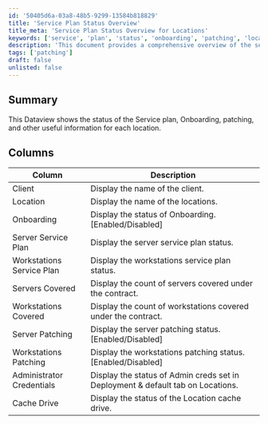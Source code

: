 ```yaml
---
id: '50405d6a-03a8-48b5-9299-13584b818829'
title: 'Service Plan Status Overview'
title_meta: 'Service Plan Status Overview for Locations'
keywords: ['service', 'plan', 'status', 'onboarding', 'patching', 'location', 'client']
description: 'This document provides a comprehensive overview of the service plan status, onboarding, and patching information for each location, including details on the number of servers and workstations covered under the contract.'
tags: ['patching']
draft: false
unlisted: false
---
```

## Summary

This Dataview shows the status of the Service plan, Onboarding, patching, and other useful information for each location.

## Columns

| Column                     | Description                                                                                          |
|----------------------------|------------------------------------------------------------------------------------------------------|
| Client                     | Display the name of the client.                                                                      |
| Location                   | Display the name of the locations.                                                                    |
| Onboarding                 | Display the status of Onboarding. [Enabled/Disabled]                                                |
| Server Service Plan        | Display the server service plan status.                                                               |
| Workstations Service Plan   | Display the workstations service plan status.                                                        |
| Servers Covered            | Display the count of servers covered under the contract.                                             |
| Workstations Covered       | Display the count of workstations covered under the contract.                                        |
| Server Patching            | Display the server patching status. [Enabled/Disabled]                                              |
| Workstations Patching      | Display the workstations patching status. [Enabled/Disabled]                                        |
| Administrator Credentials  | Display the status of Admin creds set in Deployment & default tab on Locations.                      |
| Cache Drive                | Display the status of the Location cache drive.                                                     |












